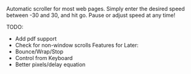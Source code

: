 Automatic scroller for most web pages. Simply enter the desired speed between -30 and 30, and hit go. Pause or adjust speed at any time!

TODO:
- Add pdf support
- Check for non-window scrolls
Features for Later:
- Bounce/Wrap/Stop
- Control from Keyboard
- Better pixels/delay equation
